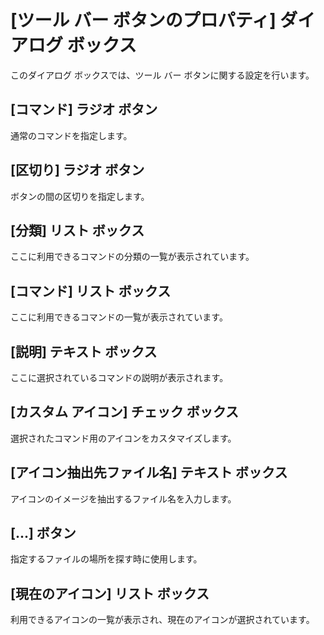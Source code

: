 # \[ツール バー ボタンのプロパティ\] ダイアログ ボックス

このダイアログ ボックスでは、ツール バー ボタンに関する設定を行います。

## \[コマンド\] ラジオ ボタン

通常のコマンドを指定します。

## \[区切り\] ラジオ ボタン

ボタンの間の区切りを指定します。

## \[分類\] リスト ボックス

ここに利用できるコマンドの分類の一覧が表示されています。

## \[コマンド\] リスト ボックス

ここに利用できるコマンドの一覧が表示されています。

## \[説明\] テキスト ボックス

ここに選択されているコマンドの説明が表示されます。

## [カスタム アイコン] チェック ボックス

選択されたコマンド用のアイコンをカスタマイズします。

## \[アイコン抽出先ファイル名\] テキスト ボックス

アイコンのイメージを抽出するファイル名を入力します。

## \[...\] ボタン

指定するファイルの場所を探す時に使用します。

## \[現在のアイコン\] リスト ボックス

利用できるアイコンの一覧が表示され、現在のアイコンが選択されています。


